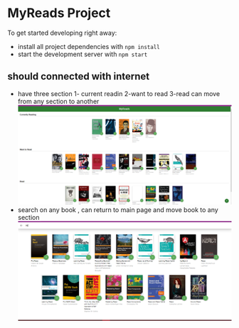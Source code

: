 # MyReads Project

To get started developing right away:

- install all project dependencies with `npm install`
- start the development server with `npm start`

## should connected with internet

- have three section
  1- current readin
  2-want to read
  3-read
  can move from any section to another
  <img src="/starter/images/books.PNG"></img>
- search on any book , can return to main page and move book to any section
  <img src="/starter/images/search.PNG"></img>
